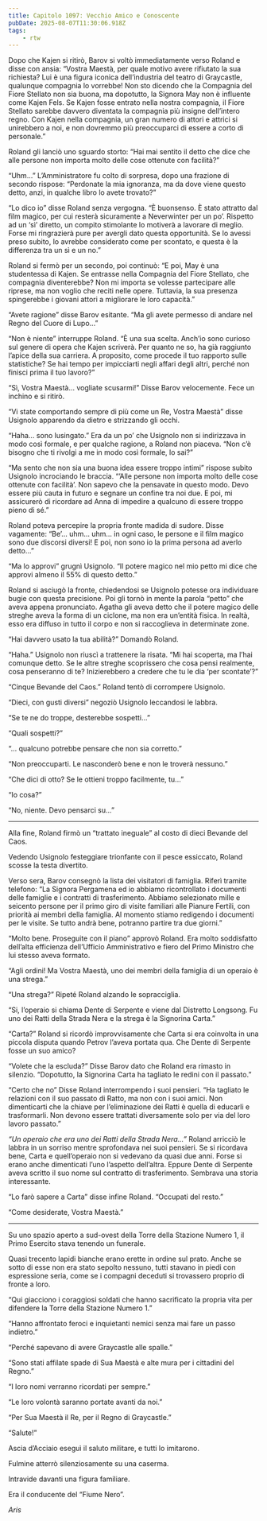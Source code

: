 ```yaml
---
title: Capitolo 1097: Vecchio Amico e Conoscente
pubDate: 2025-08-07T11:30:06.918Z
tags:
    - rtw
---
```





















Dopo che Kajen si ritirò, Barov si voltò immediatamente verso Roland e disse con ansia: “Vostra Maestà, per quale motivo avere rifiutato la sua richiesta? Lui è una figura iconica dell’industria del teatro di Graycastle, qualunque compagnia lo vorrebbe! Non sto dicendo che la Compagnia del Fiore Stellato non sia buona, ma dopotutto, la Signora May non è influente come Kajen Fels. Se Kajen fosse entrato nella nostra compagnia, il Fiore Stellato sarebbe davvero diventata la compagnia più insigne dell’intero regno. Con Kajen nella compagnia, un gran numero di attori e attrici si unirebbero a noi, e non dovremmo più preoccuparci di essere a corto di personale.”






Roland gli lanciò uno sguardo storto: “Hai mai sentito il detto che dice che alle persone non importa molto delle cose ottenute con facilità?”






“Uhm...” L’Amministratore fu colto di sorpresa, dopo una frazione di secondo rispose: “Perdonate la mia ignoranza, ma da dove viene questo detto, anzi, in qualche libro lo avete trovato?”






“Lo dico io” disse Roland senza vergogna. “È buonsenso. È stato attratto dal film magico, per cui resterà sicuramente a Neverwinter per un po’. Rispetto ad un ‘sì’ diretto, un compito stimolante lo motiverà a lavorare di meglio. Forse mi ringrazierà pure per avergli dato questa opportunità. Se lo avessi preso subito, lo avrebbe considerato come per scontato, e questa è la differenza tra un sì e un no.”






Roland si fermò per un secondo, poi continuò: “E poi, May è una studentessa di Kajen. Se entrasse nella Compagnia del Fiore Stellato, che compagnia diventerebbe? Non mi importa se volesse partecipare alle riprese, ma non voglio che reciti nelle opere. Tuttavia, la sua presenza spingerebbe i giovani attori a migliorare le loro capacità.”






“Avete ragione” disse Barov esitante. “Ma gli avete permesso di andare nel Regno del Cuore di Lupo...”






“Non è niente” interruppe Roland. “È una sua scelta. Anch’io sono curioso sul genere di opera che Kajen scriverà. Per quanto ne so, ha già raggiunto l’apice della sua carriera. A proposito, come procede il tuo rapporto sulle statistiche? Se hai tempo per impicciarti negli affari degli altri, perché non finisci prima il tuo lavoro?”






“Sì, Vostra Maestà... vogliate scusarmi!” Disse Barov velocemente. Fece un inchino e si ritirò.






“Vi state comportando sempre di più come un Re, Vostra Maestà” disse Usignolo apparendo da dietro e strizzando gli occhi.






“Haha... sono lusingato.” Era da un po’ che Usignolo non si indirizzava in modo così formale, e per qualche ragione, a Roland non piaceva. “Non c’è bisogno che ti rivolgi a me in modo così formale, lo sai?”






“Ma sento che non sia una buona idea essere troppo intimi” rispose subito Usignolo incrociando le braccia. “’Alle persone non importa molto delle cose ottenute con facilità’. Non sapevo che la pensavate in questo modo. Devo essere più cauta in futuro e segnare un confine tra noi due. E poi, mi assicurerò di ricordare ad Anna di impedire a qualcuno di essere troppo pieno di sé.”






Roland poteva percepire la propria fronte madida di sudore. Disse vagamente: “Be’... uhm... uhm... in ogni caso, le persone e il film magico sono due discorsi diversi! E poi, non sono io la prima persona ad averlo detto...”






“Ma lo approvi” grugnì Usignolo. “Il potere magico nel mio petto mi dice che approvi almeno il 55% di questo detto.”






Roland si asciugò la fronte, chiedendosi se Usignolo potesse ora individuare bugie con questa precisione. Poi gli tornò in mente la parola “petto” che aveva appena pronunciato. Agatha gli aveva detto che il potere magico delle streghe aveva la forma di un ciclone, ma non era un’entità fisica. In realtà, esso era diffuso in tutto il corpo e non si raccoglieva in determinate zone.






“Hai davvero usato la tua abilità?” Domandò Roland.






“Haha.” Usignolo non riuscì a trattenere la risata. “Mi hai scoperta, ma l’hai comunque detto. Se le altre streghe scoprissero che cosa pensi realmente, cosa penseranno di te? Inizierebbero a credere che tu le dia ‘per scontate’?”






“Cinque Bevande del Caos.” Roland tentò di corrompere Usignolo.






“Dieci, con gusti diversi” negoziò Usignolo leccandosi le labbra.






“Se te ne do troppe, desterebbe sospetti...”






“Quali sospetti?”






“... qualcuno potrebbe pensare che non sia corretto.”






“Non preoccuparti. Le nasconderò bene e non le troverà nessuno.”






“Che dici di otto? Se le ottieni troppo facilmente, tu...”






“Io cosa?”






“No, niente. Devo pensarci su...”






***






Alla fine, Roland firmò un “trattato ineguale” al costo di dieci Bevande del Caos.






Vedendo Usignolo festeggiare trionfante con il pesce essiccato, Roland scosse la testa divertito.






Verso sera, Barov consegnò la lista dei visitatori di famiglia. Riferì tramite telefono: “La Signora Pergamena ed io abbiamo ricontrollato i documenti delle famiglie e i contratti di trasferimento. Abbiamo selezionato mille e seicento persone per il primo giro di visite familiari alle Pianure Fertili, con priorità ai membri della famiglia. Al momento stiamo redigendo i documenti per le visite. Se tutto andrà bene, potranno partire tra due giorni.”






“Molto bene. Proseguite con il piano” approvò Roland. Era molto soddisfatto dell’alta efficienza dell’Ufficio Amministrativo e fiero del Primo Ministro che lui stesso aveva formato.






“Agli ordini! Ma Vostra Maestà, uno dei membri della famiglia di un operaio è una strega.”






“Una strega?” Ripeté Roland alzando le sopracciglia.






“Si, l’operaio si chiama Dente di Serpente e viene dal Distretto Longsong. Fu uno dei Ratti della Strada Nera e la strega è la Signorina Carta.”






“Carta?” Roland si ricordò improvvisamente che Carta si era coinvolta in una piccola disputa quando Petrov l’aveva portata qua. Che Dente di Serpente fosse un suo amico?






“Volete che la escluda?” Disse Barov dato che Roland era rimasto in silenzio. “Dopotutto, la Signorina Carta ha tagliato le redini con il passato.”






“Certo che no” Disse Roland interrompendo i suoi pensieri. “Ha tagliato le relazioni con il suo passato di Ratto, ma non con i suoi amici. Non dimenticarti che la chiave per l’eliminazione dei Ratti è quella di educarli e trasformarli. Non devono essere trattati diversamente solo per via del loro lavoro passato.”






<em>“Un operaio che era uno dei Ratti della Strada Nera...”</em> Roland arricciò le labbra in un sorriso mentre sprofondava nei suoi pensieri. Se si ricordava bene, Carta e quell’operaio non si vedevano da quasi due anni. Forse si erano anche dimenticati l’uno l’aspetto dell’altra. Eppure Dente di Serpente aveva scritto il suo nome sul contratto di trasferimento. Sembrava una storia interessante.






“Lo farò sapere a Carta” disse infine Roland. “Occupati del resto.”






“Come desiderate, Vostra Maestà.”






***






Su uno spazio aperto a sud-ovest della Torre della Stazione Numero 1, il Primo Esercito stava tenendo un funerale.






Quasi trecento lapidi bianche erano erette in ordine sul prato. Anche se sotto di esse non era stato sepolto nessuno, tutti stavano in piedi con espressione seria, come se i compagni deceduti si trovassero proprio di fronte a loro.






“Qui giacciono i coraggiosi soldati che hanno sacrificato la propria vita per difendere la Torre della Stazione Numero 1.”






“Hanno affrontato feroci e inquietanti nemici senza mai fare un passo indietro.”






“Perché sapevano di avere Graycastle alle spalle.”






“Sono stati affilate spade di Sua Maestà e alte mura per i cittadini del Regno.”






“I loro nomi verranno ricordati per sempre.”






“Le loro volontà saranno portate avanti da noi.”






“Per Sua Maestà il Re, per il Regno di Graycastle.”






“Salute!”






Ascia d’Acciaio eseguì il saluto militare, e tutti lo imitarono.






Fulmine atterrò silenziosamente su una caserma.






Intravide davanti una figura familiare.






Era il conducente del “Fiume Nero”.






<em>Aris</em>


                                


                                



